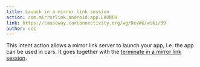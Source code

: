 ```yaml
---
title: Launch in a mirror link session
action: com.mirrorlink.android.app.LAUNCH
link: https://causeway.carconnectivity.org/wg/DevWG/wiki/39
author: ccc
---
```

This intent action allows a mirror link server to launch your app, i.e. the app can be used in cars.
It goes together with the [terminate in a mirror link session](com.mirrorlink.android.app.TERMINATE.md).
